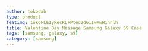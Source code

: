 ```yaml
---
author: tokodab
type: product
featimg: 1ok6FLEIyRecRLFPted2d6iIwXwH1nnlh
title: Valentine Day Message Samsung Galaxy S9 Case
tags: [samsung, galaxy, s9]
category: [samsung]
---
```

